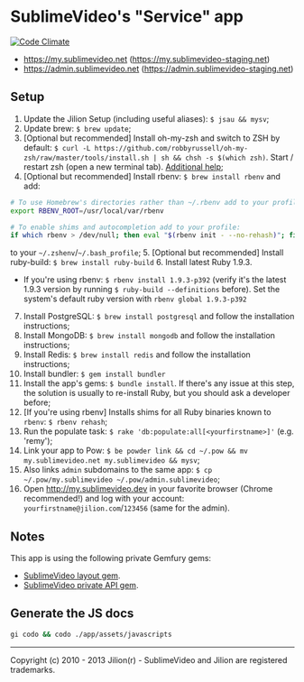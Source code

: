 # SublimeVideo's "Service" app
[![Code Climate](https://codeclimate.com/badge.png)](https://codeclimate.com/repos/50ee7c0013d6373a44010c21/feed)

- https://my.sublimevideo.net (https://my.sublimevideo-staging.net)
- https://admin.sublimevideo.net (https://admin.sublimevideo-staging.net)

## Setup

1. Update the Jilion Setup (including useful aliases): `$ jsau && mysv`;
2. Update brew: `$ brew update`;
3. [Optional but recommended] Install oh-my-zsh  and switch to ZSH by default: `$ curl -L https://github.com/robbyrussell/oh-my-zsh/raw/master/tools/install.sh | sh && chsh -s $(which zsh)`. Start / restart zsh (open a new terminal tab). [Additional help](https://github.com/robbyrussell/oh-my-zsh);
4. [Optional but recommended] Install rbenv: `$ brew install rbenv` and add:
  ```bash
  # To use Homebrew's directories rather than ~/.rbenv add to your profile:
  export RBENV_ROOT=/usr/local/var/rbenv

  # To enable shims and autocompletion add to your profile:
  if which rbenv > /dev/null; then eval "$(rbenv init - --no-rehash)"; fi
  ```
  to your `~/.zshenv`/`~/.bash_profile`;
5. [Optional but recommended] Install ruby-build: `$ brew install ruby-build`
6. Install latest Ruby 1.9.3.
  - If you're using rbenv: `$ rbenv install 1.9.3-p392` (verify it's the latest 1.9.3 version by running `$ ruby-build --definitions` before). Set the system's default ruby version with `rbenv global 1.9.3-p392`
7. Install PostgreSQL: `$ brew install postgresql` and follow the installation instructions;
8. Install MongoDB: `$ brew install mongodb` and follow the installation instructions;
9. Install Redis: `$ brew install redis` and follow the installation instructions;
10. Install bundler: `$ gem install bundler`
11. Install the app's gems: `$ bundle install`. If there's any issue at this step, the solution is usually to re-install Ruby, but you should ask a developer before;
12. [If you're using rbenv] Installs shims for all Ruby binaries known to `rbenv`: `$ rbenv rehash`;
13. Run the populate task: `$ rake 'db:populate:all[<yourfirstname>]'` (e.g. 'remy');
14. Link your app to Pow: `$ be powder link && cd ~/.pow && mv my.sublimevideo.net my.sublimevideo && mysv`;
15. Also links `admin` subdomains to the same app: `$ cp ~/.pow/my.sublimevideo ~/.pow/admin.sublimevideo`;
16. Open http://my.sublimevideo.dev in your favorite browser (Chrome recommended!) and log with your account: `yourfirstname@jilion.com`/`123456` (same for the admin).

## Notes

This app is using the following private Gemfury gems:

* [SublimeVideo layout gem](https://github.com/jilion/sublime_video_layout).
* [SublimeVideo private API gem](https://github.com/jilion/sublime_private_api).

## Generate the JS docs

```bash
gi codo && codo ./app/assets/javascripts
```

------------
Copyright (c) 2010 - 2013 Jilion(r) - SublimeVideo and Jilion are registered trademarks.
